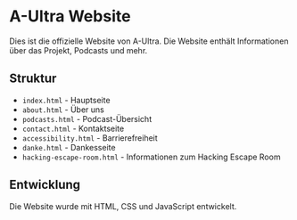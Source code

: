 # A-Ultra Website

Dies ist die offizielle Website von A-Ultra. Die Website enthält Informationen über das Projekt, Podcasts und mehr.

## Struktur

- `index.html` - Hauptseite
- `about.html` - Über uns
- `podcasts.html` - Podcast-Übersicht
- `contact.html` - Kontaktseite
- `accessibility.html` - Barrierefreiheit
- `danke.html` - Dankesseite
- `hacking-escape-room.html` - Informationen zum Hacking Escape Room

## Entwicklung

Die Website wurde mit HTML, CSS und JavaScript entwickelt. 